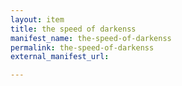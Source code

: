 ```yaml
---
layout: item
title: the speed of darkenss
manifest_name: the-speed-of-darkenss
permalink: the-speed-of-darkenss
external_manifest_url: 

---
```

<!-- Add an essay or interpretive material below this line,
using HTML or markdown.  Do not modify this file above this line -->
